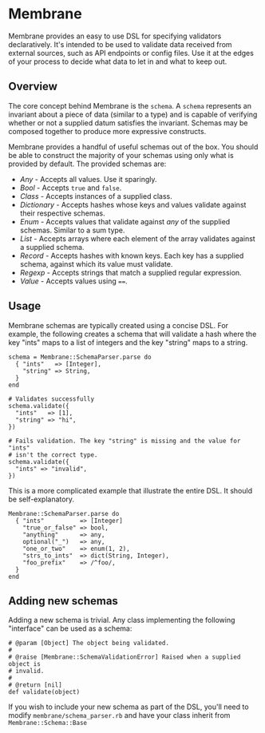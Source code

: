 # Membrane

Membrane provides an easy to use DSL for specifying validators declaratively.
It's intended to be used to validate data received from external sources,
such as API endpoints or config files. Use it at the edges of your process to
decide what data to let in and what to keep out.

## Overview

The core concept behind Membrane is the ```schema```. A ```schema```
represents an invariant about a piece of data (similar to a type) and is
capable of verifying whether or not a supplied datum satisfies the
invariant. Schemas may be composed together to produce more expressive
constructs.

Membrane provides a handful of useful schemas out of the box. You should be
able to construct the majority of your schemas using only what is provided
by default. The provided schemas are:

* _Any_        - Accepts all values. Use it sparingly.
* _Bool_       - Accepts ```true``` and ```false```.
* _Class_      - Accepts instances of a supplied class.
* _Dictionary_ - Accepts hashes whose keys and values validate against their
  respective schemas.
* _Enum_       - Accepts values that validate against _any_ of the supplied
  schemas. Similar to a sum type.
* _List_       - Accepts arrays where each element of the array validates
  against a supplied schema.
* _Record_     - Accepts hashes with known keys. Each key has a supplied schema,
  against which its value must validate.
* _Regexp_     - Accepts strings that match a supplied regular expression.
* _Value_      - Accepts values using ```==```.

## Usage

Membrane schemas are typically created using a concise DSL. For example, the
following creates a schema that will validate a hash where the key "ints"
maps to a list of integers and the key "string" maps to a string.

    schema = Membrane::SchemaParser.parse do
      { "ints"   => [Integer],
        "string" => String,
      }
    end

    # Validates successfully
    schema.validate({
      "ints"   => [1],
      "string" => "hi",
    })

    # Fails validation. The key "string" is missing and the value for "ints"
    # isn't the correct type.
    schema.validate({
      "ints" => "invalid",
    })

This is a more complicated example that illustrate the entire DSL. It should
be self-explanatory.

    Membrane::SchemaParser.parse do
      { "ints"          => [Integer]
        "true_or_false" => bool,
        "anything"      => any,
        optional("_")   => any,
        "one_or_two"    => enum(1, 2),
        "strs_to_ints"  => dict(String, Integer),
        "foo_prefix"    => /^foo/,
      }
    end

## Adding new schemas

Adding a new schema is trivial. Any class implementing the following "interface"
can be used as a schema:

    # @param [Object] The object being validated.
    #
    # @raise [Membrane::SchemaValidationError] Raised when a supplied object is
    # invalid.
    #
    # @return [nil]
    def validate(object)

If you wish to include your new schema as part of the DSL, you'll need to
modify ```membrane/schema_parser.rb``` and have your class inherit from
```Membrane::Schema::Base```
